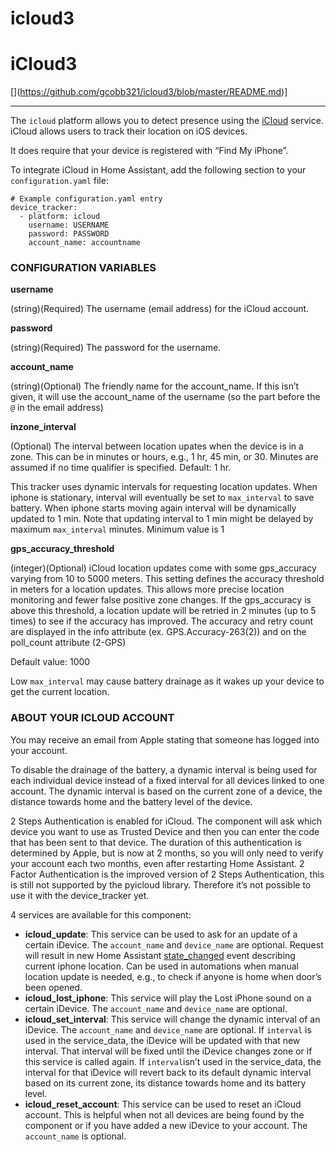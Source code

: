 # icloud3

# iCloud3
[\](https://github.com/gcobb321/icloud3/blob/master/README.md)]

----------

The  `icloud`  platform allows you to detect presence using the  [iCloud](https://www.icloud.com/)  service. iCloud allows users to track their location on iOS devices.

It does require that your device is registered with “Find My iPhone”.

To integrate iCloud in Home Assistant, add the following section to your  `configuration.yaml`  file:

```
# Example configuration.yaml entry
device_tracker:
  - platform: icloud
    username: USERNAME 
    password: PASSWORD
    account_name: accountname

```

### CONFIGURATION VARIABLES

**username**

(string)(Required) The username (email address) for the iCloud account. 

**password**

(string)(Required) The password for the username. 

**account_name**

(string)(Optional) The friendly name for the account_name. If this isn’t given, it will use the account_name of the username (so the part before the  `@`  in the email address)

**inzone_interval**

(Optional) The interval between location upates when the device is in a zone. This can be in minutes or hours, e.g., 1 hr, 45 min, or 30. Minutes are assumed if no time qualifier is specified. Default: 1 hr.

 This tracker uses dynamic intervals for requesting location updates. When iphone is stationary, interval will eventually be set to  `max_interval`  to save battery. When iphone starts moving again interval will be dynamically updated to 1 min. Note that updating interval to 1 min might be delayed by maximum  `max_interval`  minutes. Minimum value is 1 

**gps_accuracy_threshold**

(integer)(Optional) iCloud location updates come with some gps_accuracy varying from 10 to 5000 meters. This setting defines the accuracy threshold in meters for a location updates. This allows more precise location monitoring and fewer false positive zone changes. If the gps_accuracy is above this threshold, a location update will be retried in 2 minutes (up to 5 times) to see if the accuracy has improved. The accuracy and retry count are displayed in the info attribute (ex. GPS.Accuracy-263(2)) and on the poll_count attribute (2-GPS)

Default value: 1000

Low  `max_interval`  may cause battery drainage as it wakes up your device to get the current location.

 

### ABOUT YOUR ICLOUD ACCOUNT

You may receive an email from Apple stating that someone has logged into your account.

To disable the drainage of the battery, a dynamic interval is being used for each individual device instead of a fixed interval for all devices linked to one account. The dynamic interval is based on the current zone of a device, the distance towards home and the battery level of the device.

2 Steps Authentication is enabled for iCloud. The component will ask which device you want to use as Trusted Device and then you can enter the code that has been sent to that device. The duration of this authentication is determined by Apple, but is now at 2 months, so you will only need to verify your account each two months, even after restarting Home Assistant. 2 Factor Authentication is the improved version of 2 Steps Authentication, this is still not supported by the pyicloud library. Therefore it’s not possible to use it with the device_tracker yet.

4 services are available for this component:

-   **icloud_update**: This service can be used to ask for an update of a certain iDevice. The  `account_name`  and  `device_name`  are optional. Request will result in new Home Assistant  [state_changed](https://www.home-assistant.io/docs/configuration/events/#event-state_changed)  event describing current iphone location. Can be used in automations when manual location update is needed, e.g., to check if anyone is home when door’s been opened.
-   **icloud_lost_iphone**: This service will play the Lost iPhone sound on a certain iDevice. The  `account_name`  and  `device_name`  are optional.
-   **icloud_set_interval**: This service will change the dynamic interval of an iDevice. The  `account_name`  and  `device_name`  are optional. If  `interval`  is used in the service_data, the iDevice will be updated with that new interval. That interval will be fixed until the iDevice changes zone or if this service is called again. If  `interval`isn’t used in the service_data, the interval for that iDevice will revert back to its default dynamic interval based on its current zone, its distance towards home and its battery level.
-   **icloud_reset_account**: This service can be used to reset an iCloud account. This is helpful when not all devices are being found by the component or if you have added a new iDevice to your account. The  `account_name`  is optional.


<!--stackedit_data:
eyJoaXN0b3J5IjpbMTk3Njk5NTk1NCwtMzE3NzE1Nzc3LDgwNj
kxOTI1M119
-->